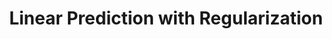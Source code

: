---
layout: post
title: Linear Prediction with Regularization
lecture: S1-lr Regularized
lectureVersion: next
extraContent: 
notes: <a href="http://www.stat.cmu.edu/~ryantibs/datamining/lectures/16-modr1.pdf"> More Ridge </a> 
video: <a href="https://youtu.be/-WeRHgcxhG8"> video</a>
categories: tabular
tags:
- 2Regression
- Optimization
- Regularization
- ModelSelection
---